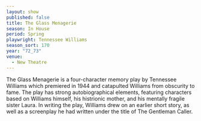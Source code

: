```yaml
---
layout: show
published: false
title: The Glass Menagerie
season: In House
period: Spring
playwright: Tennessee Williams
season_sort: 170
year: "72_73"
venue:
  - New Theatre
---
```


The Glass Menagerie is a four-character memory play by Tennessee Williams which premiered in 1944 and catapulted Williams from obscurity to fame. The play has strong autobiographical elements, featuring characters based on Williams himself, his histrionic mother, and his mentally fragile sister Laura. In writing the play, Williams drew on an earlier short story, as well as a screenplay he had written under the title of The Gentleman Caller.
